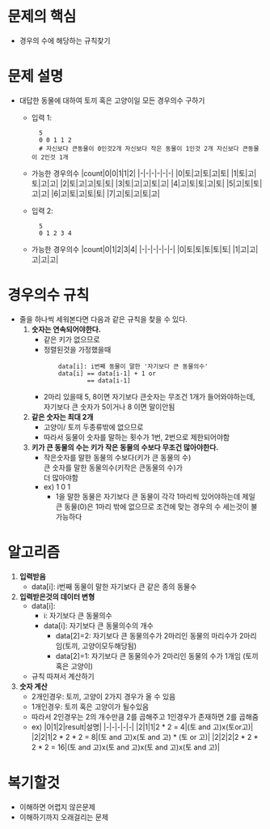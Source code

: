 # **문제의 핵심**
- 경우의 수에 해당하는 규칙찾기

# **문제 설명**
- 대답한 동물에 대하여 토끼 혹은 고양이일 모든 경우의수 구하기
    - 입력 1:

            5
            0 0 1 1 2 
            # 자신보다 큰동물이 0인것2개 자신보다 작은 동물이 1인것 2개 자신보다 큰동물이 2인것 1개
    - 가능한 경우의수
        |count|0|0|1|1|2|
        |-|-|-|-|-|-|
        |0|토|고|토|고|토|
        |1|토|고|토|고|고|
        |2|토|고|고|토|토|
        |3|토|고|고|토|고|
        |4|고|토|토|고|토|
        |5|고|토|토|고|고|
        |6|고|토|고|토|토|
        |7|고|토|고|토|고|
    - 입력 2:

            5
            0 1 2 3 4
    - 가능한 경우의수
        |count|0|1|2|3|4|
        |-|-|-|-|-|-|
        |0|토|토|토|토|토|
        |1|고|고|고|고|고|
        

# **경우의수 규칙**
- 줄을 하나씩 세워본다면 다음과 같은 규칙을 찾을 수 있다.
    1. **숫자는 연속되어야한다.**
        - 같은 키가 없으므로
        - 정렬된것을 가정했을때
            ```
                data[i]: i번째 동물이 말한 '자기보다 큰 동물의수'
                data[i] == data[i-1] + 1 or
                        == data[i-1]
            ```
        - 2마리 있을때 5, 8이면 자기보다 큰숫자는 무조건 1개가 들어와야하는데,\
        자기보다 큰 숫자가 5이거나 8 이면 말이안됨
    2. **같은 숫자는 최대 2개** 
        - 고양이/ 토끼 두종류밖에 없으므로
        - 따라서 둥물이 숫자를 말하는 횟수가 1번, 2번으로 제한되어야함
    3. **키가 큰 동물의 수는 키가 작은 동물의 수보다 무조건 많아야한다.**
        - 작은숫자를 말한 동물의 수보다(키가 큰 동물의 수)\
          큰 숫자를 말한 동물의수(키작은 큰동물의 수)가\
          더 많아야함
        - ex) 1 0 1
            - 1을 말한 동물은 자기보다 큰 동물이 각각 1마리씩 있어야하는데 제일 큰 동물(0)은 1마리 밖에 없으므로 조건에 맞는 경우의 수 세는것이 불가능하다

# **알고리즘**
1. **입력받음** 
    - data[i]: i번째 동물이 말한 자기보다 큰 같은 종의 동물수
2. **입력받은것의 데이터 변형**
    - data[i]: 
        - i: 자기보다 큰 동물의수
        - data[i]: 자기보다 큰 동물의수의 개수 
            - data[2]=2: 자기보다 큰 동물의수가 2마리인 동물의 마리수가 2마리임(토끼, 고양이모두해당됨)
            - data[2]=1: 자기보다 큰 동물의수가 2마리인 동물의 수가 1개임 (토끼 혹은 고양이)
    - 규칙 따져서 계산하기
3. **숫자 계산**
    - 2개인경우: 토끼, 고양이 2가지 경우가 올 수 있음
    - 1개인경우: 토끼 혹은 고양이가 될수있음
    - 따라서 2인경우는 2의 개수만큼 2를 곱해주고 1인경우가 존재하면 2를 곱해줌
    - ex) 
        |0|1|2|result|설명|
        |-|-|-|-|-|
        |2|1|1|2 * 2 = 4|(토 and 고)x(토or고)|
        |2|2|1|2 * 2 * 2 = 8|(토 and 고)x(토 and 고) * (토 or 고)|
        |2|2|2|2 * 2 * 2 * 2 = 16|(토 and 고)x(토 and 고)x(토 and 고)x(토 and 고)|

# **복기할것**
- 이해하면 어렵지 않은문제
- 이해하기까지 오래걸리는 문제
        
